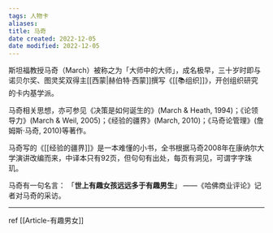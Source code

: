 ```yaml
---
tags: 人物卡
aliases:
title: 马奇
date created: 2022-12-05
date modified: 2022-12-05
---
```


斯坦福教授马奇（March）被称之为「大师中的大师」，成名极早，三十岁时即与诺贝尔奖、图灵奖双得主[[西蒙|赫伯特·西蒙]]撰写《[[📚组织]]》，开创组织研究的卡内基学派。


马奇相关思想，亦可参见《决策是如何诞生的》(March & Heath, 1994)；《论领导力》(March & Weil, 2005)；《经验的疆界》(March, 2010)；《马奇论管理》(詹姆斯·马奇, 2010)等著作。

马奇写的《[[经验的疆界]]》是一本难懂的小书，全书根据马奇2008年在康纳尔大学演讲改编而来，中译本只有92页，但句句有出处，每页有洞见，可谓字字珠玑。

马奇有一句名言：
「**世上有趣女孩远远多于有趣男生**」
——《哈佛商业评论》记者对马奇的采访。




---
ref [[Article-有趣男女]]